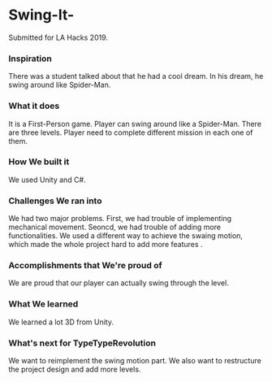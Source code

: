 # Swing-It-
Submitted for LA Hacks 2019.

### Inspiration
There was a student talked about that he had a cool dream. In his dream, he swing around like Spider-Man.

### What it does
It is a First-Person game. Player can swing around like a Spider-Man. There are three levels. Player need to complete different mission in each one of them.

### How We built it
We used Unity and C#.

### Challenges We ran into
We had two major problems. First, we had trouble of implementing mechanical movement. Seoncd, we had trouble of adding more functionalities. We used a different way to achieve the swaing motion, which made the whole project hard to add more features .  

### Accomplishments that We're proud of
We are proud that our player can actually swing through the level.

### What We learned
We learned a lot 3D from Unity.

### What's next for TypeTypeRevolution
We want to reimplement the swing motion part. We also want to restructure the project design and add more levels. 

